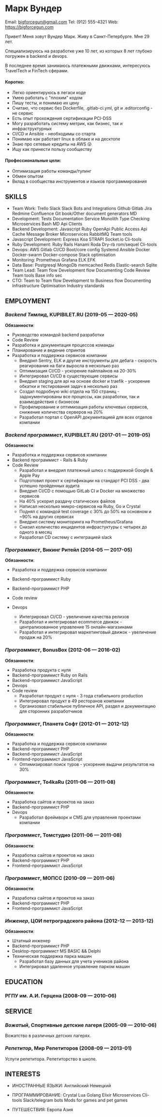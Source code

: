 Марк Вундер
============
Email: bigforcegun@gmail.com
Tel: (912) 555-4321
Web: https://bigforcegun.com

Привет! Меня зовут Вундер Марк. Живу в Санкт-Петербурге. Мне 29 лет.

Специализируюсь на разработке уже 10 лет, из которых 8 лет глубоко погружен в backend и devops. 

В последнее время занимаюсь платежными движками, интересуюсь TravelTech и FinTech сферами.

#### Коротко:

- Легко ориентируюсь в легаси коде
- Умею работать с "плохим" кодом
- Пишу тесты, и понимаю их цену
- Считаю, что сервис без Dockerfile, .gitlab-ci.yml, git и .editorconfig - не сервис
- Есть опыт прохождения сертификации PCI-DSS
- Могу разработать систему метрик, как бизнес, так и инфраструктурных
- CI/CD и Ansible - необходимы со старта
- Понимаю как работает linux в облаке и на десктопе
- Знаю про сетевые кредиты на AWS 😜
- Ищу как принести пользу сообществу

#### Профессиональные цели:

- Оптимизация работы команды/тулинг
- Обмен опытом
- Вклад в сообщества инструментов и языков программирования

## SKILLS

  - Team Work: Trello Slack Slack Bots and Integrations Github Gitlab Jira Redmine Confluence Git book/Other document generators MD 
  - Development: Tests Documentation Service Monolith Type Checking Microservices Bash MD Api Clients 
  - Backend Development: Javascript Ruby OpenApi Public Access Api Cache Message Broker Microservices RabbitMQ Team tools 
  - Javascript Development: Express Koa STRAPI Socket.io Cli-tools 
  - Ruby Development: Ruby Rails Hanami Roda Dry-rb rom/sequel Cli-tools 
  - Devops: AWS Gitlab CI/CD Boot/core config Systemd Ansible Docker Docker-swarm Docker-compose Stack optimisation 
  - Monitoring: Prometheus Grafana ELK EFK 
  - Data Base: Postgresql MongoDb memcached Redis Elastic-search Sqlite 
  - Team Lead: Team flow Development flow Documenting Code Review Team tools Base info sec 
  - CTO: Team to Team flow Development to Business flow Documenting Infrastructure Optimisation Industry standards 

## EMPLOYMENT

### *Backend Тимлид*, KUPIBILET.RU (2019-05 — 2020-05)

**Обязанности**: 
- Руководство командой backend разработки
- Code Review 
- Разработка и документация процессов команды 
- Планирование и ведение спринтов
- Разработка и поддержка сервисов компании
  - Внедрил Sentry, ELK и другие инструменты для дебага - скорость реагирования на баги выросла в несколько раз
  - Оптимизация CI/CD - ускорение пайплайнов на 20-30%
  - Интегрировал CI/CD в существующие сервисы
  - Внедрил staging для api на основе docker и traefik - ускорение обкатки и тестирования задач в несколько раз
  - Создал подробную wiki отдела на 150 страниц - задокументированы все процессы, как разработки, так и взаимодействия с бизнесом
  - Профилирование и оптимизация работы ключевых сервисов, снижение количества серверов на 20%
  - Разработал портал с OpenAPI документацией для всех отделов компании

### *Backend программист*, KUPIBILET.RU (2017-01 — 2019-05)

**Обязанности**: 
- Разработка и поддержка сервисов компании
- Backend программист - Rails & Ruby
- Code Review
  - Разработал и внедрил платежный шлюз c поддержкой Google & Apple Pay
  - Подготовил проект к сертификации на стандарт PCI DSS - два успешно пройденных аудита
  - Внедрил CI/CD с помощью GitLab CI и Docker на множество сервисов
  - На 40% ускорил раздачу статических файлов
  - Написал несколько микро-сервисов на Ruby, Go и Crystal
  - Поднял с командой test coverage с 30% до 50% на основном и ~90% на других сервисах
  - Внедрил систему мониторинга на Prometheus/Grafana
  - Снизил количество инцидентов инфрастуктуры с четырех до одного в месяц
  - Разработал CD систему с интеграцией slack

### *Программист*, Викинг Ритейл (2014-05 — 2017-05)

**Обязанности**: 
- Разработка и поддержка сервисов компании
- Backend-программист Ruby 
- Backend-программист PHP 
- Code review 
- Devops

  - Интегрировал CI/CD - увеличение качества релизов
  - Разработал и интегрировал ecommerce движок - централизованное управление 15 онлайн-магазинами
  - Разработал и интегрировал маркетинговый движок - увеличение продаж на 20%

### *Программист*, BonusBox (2012-06 — 2016-02)

**Обязанности**: 
- Разработка продукта с нуля
- Backend-программист Ruby on Rails 
- Backend-программист JavaScript 
- Devops
- Code review
  - Разработал продукт с нуля - 3 года стабильного production
  - Интегрировал продукт в 49 ресторанов компании
  - Организовал стабильное публичное API, раздел и документацию для сторонних разработчиков

### *Программист*, Планета Софт (2012-01 — 2012-12)

**Обязанности**: 
- Разработка и поддержка сервисов компании
- Backend-программист PHP
- Backend-программист JavaScript 
- Frontend-программист JavaScript
  - Оптимизировал поиск туров - ускорение выдачи результатов на 30%

### *Программист*, To4kaRu (2011-06 — 2011-08)

**Обязанности**: 
- Разработка сайтов и проектов на заказ
- Backend-программист PHP 
- Devops
  - Разработал фреймворк и CMS для управления проектами компании

### *Программист*, Томстудио (2011-06 — 2011-08)

**Обязанности**:
- Разработка сайтов и проектов на заказ 
- Backend-программист PHP 
- Frontend-программист JavaScript

### *Программист*, МОПСС (2010-09 — 2011-06)

**Обязанности**: 
- Разработка сайтов и проектов на заказ
- Backend-программист PHP 
- Frontend-программист JavaScript

### *Инженер*, ЦОИ петроградского района (2012-12 — 2013-12)

**Обязанности**: 
- Штатный инженер
- Backend-программист PHP 
- Desktop-программист MS BASIC && Delphi
- Техническая поддержка парка машин
  - Разработал базу данных для учета учеников района
  - Интегрировал удаленное управление парком машин




## EDUCATION

### РГПУ им. А.И. Герцена (2008-09 — 2010-06)








## SERVICE

### *Вожатый*, Спортивные детские лагеря (2005-09 — 2010-06)

Вожатство в различных детских лагерях.

### *Репетитор*, Мир Репетиторов (2008-09 — 2013-01)

Услуги репетитора. Репетиторство в школе.






## INTERESTS

- ИНОСТРАННЫЕ ЯЗЫКИ: Английский Немецкий 

- ПРОГРАММИРОВАНИЕ: Crystal Lua Golang Elixir Microservices Cli-tools Slack/telegram bots Mods for games and pet games 

- ПУТЕШЕСТВИЯ: Европа Азия 


